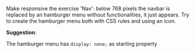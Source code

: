 Make responsive the exercise 'Nav': below 768 pixels the navbar is replaced by an hamburger menu without functionalities, it just appears. Try to create the hamburger menu both with CSS rules and using an icon.

**Suggestion**:

The hamburger menu has `display: none;` as starting property
